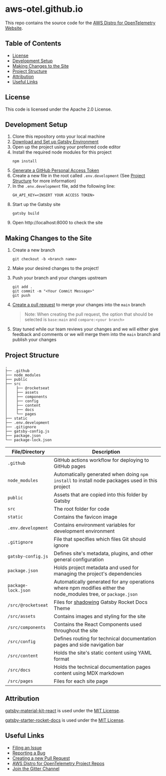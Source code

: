 # aws-otel.github.io

This repo contains the source code for the [AWS Distro for OpenTelemetry Website](https://aws-otel.github.io/). 

## Table of Contents
  - [License](#license)
  - [Development Setup](#development-setup)
  - [Making Changes to the Site](#making-changes-to-the-site)
  - [Project Structure](#project-structure)
  - [Attribution](#attribution)
  - [Useful Links](#useful-links)

## License

This code is licensed under the Apache 2.0 License.

## Development Setup

1. Clone this repository onto your local machine
2. [Download and Set up Gatsby Environment](https://www.gatsbyjs.com/tutorial/part-zero/)
3. Open up the project using your preferred code editor
4. Install the required node modules for this project
    ```
    npm install
    ```
5. [Generate a GitHub Personal Access Token](https://docs.github.com/en/free-pro-team@latest/github/authenticating-to-github/creating-a-personal-access-token)
6. Create a new file in the root called `.env.development` (See [Project Structure](#project-structure) for more information)
7. In the `.env.development` file, add the following line:
   ```
   GH_API_KEY=<INSERT YOUR ACCESS TOKEN>
   ```
8. Start up the Gatsby site
    ```
    gatsby build
    ```
9. Open http://localhost:8000 to check the site

## Making Changes to the Site

1. Create a new branch 
    ```
    git checkout -b <branch name>
    ```
2. Make your desired changes to the project!
3. Push your branch and your changes upstream
    ```
    git add .
    git commit -m "<Your Commit Message>"
    git push
    ```
4. [Create a pull request](https://github.com/aws-otel/aws-otel.github.io/compare) to merge your changes into the `main` branch
    > Note: When creating the pull request, the option that should be selected is `base:main` and `compare:<your branch>`

5. Stay tuned while our team reviews your changes and we will either give feedback and comments or we will merge them into the `main` branch and publish your changes

## Project Structure
    .
    ├── .github                 
    ├── node_modules            
    ├── public                  
    ├── src
    │    ├── @rocketseat
    │    ├── assets 
    │    ├── components
    │    ├── config
    │    ├── content
    │    ├── docs
    │    └── pages          
    ├── static                  
    ├── .env.development        
    ├── .gitignore              
    ├── gatsby-config.js        
    ├── package.json
    └── package-lock.json

| File/Directory      | Description                                                                                                   |
|---------------------|---------------------------------------------------------------------------------------------------------------|
| `.github`           | GitHub actions workflow for deploying to GitHub pages                                                         |
| `node_modules`      | Automatically generated when doing `npm install` to install node packages used in this project                |
| `public`            | Assets that are copied into this folder by Gatsby                                                             |
| `src`               | The root folder for code                                                                                      |
| `static`            | Contains the favicon image                                                                                    |
| `.env.development`  | Contains environment variables for development environment                                                    |
| `.gitignore`        | File that specifies which files Git should ignore                                                             |
| `gatsby-config.js`  | Defines site's metadata, plugins, and other general configuration                                             |
| `package.json`      | Holds project metadata and used for managing the project's dependencies                                       |
| `package-lock.json` | Automatically generated for any operations where npm modifies either the node_modules tree, or `package.json` |
| `/src/@rocketseat`  | Files for [shadowing](https://www.gatsbyjs.com/docs/themes/shadowing/) Gatsby Rocket Docs Theme               |
| `/src/assets`       | Contains images and styling for the site                                                                      |
| `/src/components`   | Contains the React Components used throughout the site                                                        |
| `/src/config`       | Defines routing for technical documentation pages and side navigation bar                                     |
| `/src/content`      | Holds the site's static content using YAML format                                                             |
| `/src/docs`         | Holds the technical documentation pages content using MDX markdown                                            |
| `/src/pages`        | Files for each site page                                                                                      |


## Attribution
[gatsby-material-kit-react](https://www.gatsbyjs.com/starters/WebCu/gatsby-material-kit-react) is used under the [MIT License](https://github.com/WebCu/gatsby-material-kit-react/blob/master/LICENSE).

[gatsby-starter-rocket-docs](https://www.gatsbyjs.com/starters/Rocketseat/gatsby-starter-rocket-docs) is used under the [MIT License](https://github.com/Rocketseat/gatsby-starter-rocket-docs/blob/master/LICENSE).

## Useful Links
* [Filing an Issue](https://github.com/aws-observability/aws-otel-community/issues)
* [Reporting a Bug](https://github.com/aws-observability/aws-otel-community/issues)
* [Creating a new Pull Request](https://github.com/aws-otel/aws-otel.github.io/compare)
* [AWS Distro for OpenTelemetry Project Repos](https://github.com/aws-observability)
* [Join the Gitter Channel](https://gitter.im/aws-otel-distro/community)